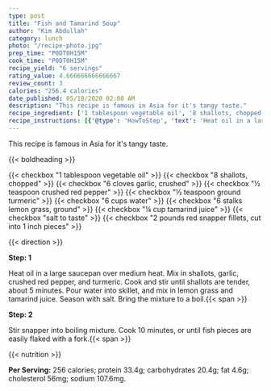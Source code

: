 ```yaml
---
type: post
title: "Fish and Tamarind Soup"
author: "Kim Abdullah"
category: lunch
photo: "/recipe-photo.jpg"
prep_time: "P0DT0H15M"
cook_time: "P0DT0H15M"
recipe_yield: "6 servings"
rating_value: 4.666666666666667
review_count: 3
calories: "256.4 calories"
date_published: 05/18/2020 02:08 AM
description: "This recipe is famous in Asia for it's tangy taste."
recipe_ingredient: ['1 tablespoon vegetable oil', '8 shallots, chopped', '6 cloves garlic, crushed', '½ teaspoon crushed red pepper', '½ teaspoon ground turmeric', '6 cups water', '6 stalks lemon grass, ground', '¼ cup tamarind juice', 'salt to taste', '2 pounds red snapper fillets, cut into 1 inch pieces']
recipe_instructions: [{'@type': 'HowToStep', 'text': 'Heat oil in a large saucepan over medium heat. Mix in shallots, garlic, crushed red pepper, and turmeric. Cook and stir until shallots are tender, about 5 minutes. Pour water into skillet, and mix in lemon grass and tamarind juice. Season with salt. Bring the mixture to a boil.\n'}, {'@type': 'HowToStep', 'text': 'Stir snapper into boiling mixture. Cook 10 minutes, or until fish pieces are easily flaked with a fork.\n'}]
---
```


This recipe is famous in Asia for it's tangy taste. 

{{< boldheading >}}

{{< checkbox "1 tablespoon vegetable oil" >}}
{{< checkbox "8  shallots, chopped" >}}
{{< checkbox "6 cloves garlic, crushed" >}}
{{< checkbox "½ teaspoon crushed red pepper" >}}
{{< checkbox "½ teaspoon ground turmeric" >}}
{{< checkbox "6 cups water" >}}
{{< checkbox "6 stalks lemon grass, ground" >}}
{{< checkbox "¼ cup tamarind juice" >}}
{{< checkbox "salt to taste" >}}
{{< checkbox "2 pounds red snapper fillets, cut into 1 inch pieces" >}}


{{< direction >}}

**Step: 1**

Heat oil in a large saucepan over medium heat. Mix in shallots, garlic, crushed red pepper, and turmeric. Cook and stir until shallots are tender, about 5 minutes. Pour water into skillet, and mix in lemon grass and tamarind juice. Season with salt. Bring the mixture to a boil.{{< span >}}

**Step: 2**

Stir snapper into boiling mixture. Cook 10 minutes, or until fish pieces are easily flaked with a fork.{{< span >}}

{{< nutrition >}}

**Per Serving:** 256 calories; protein 33.4g; carbohydrates 20.4g; fat 4.6g; cholesterol 56mg; sodium 107.6mg.